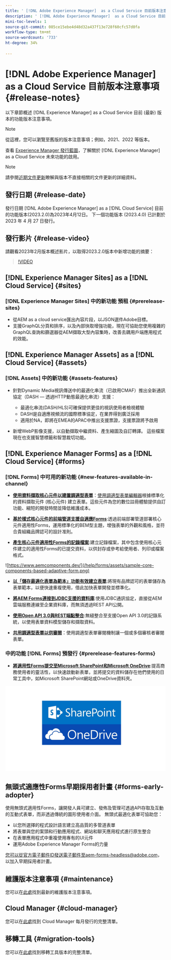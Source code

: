 ```yaml
---
title: ' [!DNL Adobe Experience Manager]  as a Cloud Service 目前版本注意事項。'
description: ' [!DNL Adobe Experience Manager]  as a Cloud Service 目前版本注意事項。'
mini-toc-levels: 1
source-git-commit: 085ce15ebe4d48d32a437f13e728f60cfc57d0fa
workflow-type: tm+mt
source-wordcount: '733'
ht-degree: 34%

---
```



# [!DNL Adobe Experience Manager] as a Cloud Service 目前版本注意事項 {#release-notes}

以下章節概述 [!DNL Experience Manager] as a Cloud Service 目前 (最新) 版本的功能版本注意事項。

>[!NOTE]
>
>從這裡，您可以瀏覽至舊版的版本注意事項；例如，2021、2022 等版本。
>
>查看 [Experience Manager 發行藍圖](https://experienceleague.adobe.com/docs/experience-manager-release-information/aem-release-updates/update-releases-roadmap.html)，了解關於 [!DNL Experience Manager] as a Cloud Service 未來功能的啟用。

>[!NOTE]
>
>請參閱[近期文件更新](https://experienceleague.adobe.com/docs/experience-manager-release-information/aem-release-updates/doc-updates/documentation-updates.html)瞭解與版本不直接相關的文件更新的詳細資料。

## 發行日期 {#release-date}

發行日期 [!DNL Adobe Experience Manager] as a [!DNL Cloud Service] 目前的功能版本(2023.2.0)為2023年4月12日。 下一個功能版本 (2023.4.0) 已計劃於 2023 年 4 月 27 日發行。

## 發行影片 {#release-video}

請觀看2023年2月版本概述影片，以取得2023.2.0版本中新增功能的摘要：

>[!VIDEO](https://video.tv.adobe.com/v/3416885/?quality=12)

## [!DNL Experience Manager Sites] as a [!DNL Cloud Service] {#sites}

### [!DNL Experience Manager Sites] 中的新功能 預租 {#prerelease-sites}

* 從AEM as a cloud service匯出內容片段，以JSON選件Adobe目標。
* 支援GraphQL分頁和排序，以及內部快取增強功能，現在可協助您使用複雜的GraphQL查詢和篩選器從AEM擷取大型內容集時，改善去耦用戶端應用程式的效能。

## [!DNL Experience Manager Assets] as a [!DNL Cloud Service] {#assets}

### [!DNL Assets] 中的新功能 {#assets-features}

* 針對Dynamic Media視訊傳送中的最適化串流（已啟用CMAF）推出全新通訊協定（DASH — 透過HTTP動態最適化串流）支援：
   * 最適化串流(DASH/HLS)可確保提供更佳的視訊使用者檢視體驗
   * DASH是自適應視頻流的國際標準協定，在業界得到廣泛採用
   * 適用於NA，即將在EMEA的APAC中推出支援票證，支援票證將予啟用

* 新增WebP影像支援，以自動擷取中繼資料、產生縮圖及自訂轉譯。 這些檔案現在也支援智慧標籤和智慧裁切功能。

## [!DNL Experience Manager Forms] as a [!DNL Cloud Service] {#forms}

### [!DNL Forms] 中可用的新功能 {#new-features-available-in-channel}

* **[使用資料擷取核心元件以建置調適型表單](https://experienceleague.adobe.com/docs/experience-manager-core-components/using/adaptive-forms/introduction.html?lang=zh-Hant)**：[使用調適型表單編輯器](/help/forms/creating-adaptive-form-core-components.md)根據標準化的資料擷取元件 (核心元件) 建立表單。這些元件為您的數位註冊體驗提供自訂功能、縮短的開發時間並降低維護成本。

* **[基於樣式核心元件的前端管道支援自適應Forms](/help/forms/using-themes-in-core-components.md)**:透過前端部署管道部署核心元件適用性Forms，運用標準化的BEM型主題，增強表單的外觀和風格，並符合貴組織品牌認可的設計准則。

* **[產生核心元件適用性Forms的記錄檔案](/help/forms/generate-document-of-record-core-components.md)**:建立記錄檔案，其中包含使用核心元件建立的適用性Forms的已提交資料，以供封存或參考給使用者、列印或檔案格式。

![https://www.aemcomponents.dev/](/help/forms/assets/sample-core-components-based-adaptive-form.png)

* **[以「儲存最適化表單為範本」功能有效建立表單](/help/forms/template-editor.md#save-an-adaptive-form-as-template-saving-adaptive-form-as-template)**:將現有品牌認可的表單儲存為表單範本，以便快速重複使用，借此加快表單開發並標準化。

* **[將AEM Forms連接到JDBC支援的資料庫](/help/forms/configure-data-sources.md#configure-relational-database-configure-relational-database)**:使用JDBC通訊協定，直接從AEM雲端服務連線至企業資料庫，而無須透過REST API公開。

* **[使用Open API 3.0與REST端點整合](/help/forms/configure-data-sources.md#configure-restful-services-open-api-specification-version-20-configure-restful-services-swagger-version30)**:無縫整合至支援Open API 3.0的記錄系統，以使用表單資料模型儲存和擷取資料。

* **[共用調適型表單以供審閱](/help/forms/create-reviews-forms.md)**：使用調適型表單審閱機制讓一個或多個審核者審閱表單。


### 中的功能 [!DNL Forms] 預發行 {#prerelease-features-forms}

* **[將適用性Forms提交至Microsoft SharePoint和Microsoft OneDrive](/help/forms/configuring-submit-actions.md)**:提高商務使用者的靈活性，以快速啟動新表單，並將提交的資料儲存在他們使用的日常工具中，如Microsoft SharePoint網站或OneDrive資料夾。

![將適用性Forms提交至Microsoft SharePoint和Microsoft OneDrive](/help/forms/assets/onedrive-and-sharepoint.jpg)


## 無頭式適應性Forms早期採用者計畫 {#forms-early-adopter}

使用無頭式適用性Forms，讓開發人員可建立、發佈及管理可透過API存取及互動的互動式表單，而非透過傳統的圖形使用者介面。 無頭式最適化表單可協助您：

* 以您所選擇的程式設計語言建立高品質的多管道表單
* 將表單與您的案頭和行動應用程式、網站和聊天應用程式進行原生整合
* 在表單應用程式中重複使用專有的UI元件
* 運用Adobe Experience Manager Forms的力量

您可以從官方電子郵件ID發送電子郵件至aem-forms-headless@adobe.com，以加入早期採用者計畫。

## 維護版本注意事項 {#maintenance}

您可以在[此處](/help/release-notes/maintenance/latest.md)找到最新的維護版本注意事項。

## Cloud Manager {#cloud-manager}

您可以在[此處](/help/implementing/cloud-manager/release-notes/current.md)找到 Cloud Manager 每月發行的完整清單。

## 移轉工具 {#migration-tools}

您可以在[此處](/help/journey-migration/release-notes/release-notes-migration-tools-current.md)找到移轉工具版本的完整清單。
